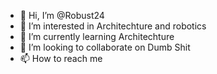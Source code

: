 - 👋 Hi, I’m @Robust24
- 👀 I’m interested in Architechture and robotics
- 🌱 I’m currently learning Architechture
- 💞️ I’m looking to collaborate on Dumb Shit
- 📫 How to reach me 
